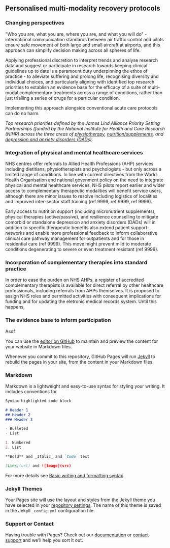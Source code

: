 ## Personalised multi-modality recovery protocols

### Changing perspectives
"Who you are, what you are, where you are, and what you will do" - international communication standards between air traffic control and pilots ensure safe movement of both large and small aircraft at airports, and this approach can simplify decision making across all spheres of life. 

Applying professional discretion to interpret trends and analyse research data and suggest or participate in research towards keeping clinical guidelines up to date is a paramount duty underpinning the ethos of practice - to alleviate suffering and prolong life, recognising diversity and individual choices, and particularly aligning with identified top research priorities to establish an evidence base for the efficacy of a suite of multi-modal complementary treatments across a range of conditions, rather than just trialling a series of drugs for a particular condition. 

Implementing this approach alongside conventional acute care protocols can do no harm.

*Top research priorities defined by the James Lind Alliance Priority Setting Partnerships (funded by the National Institute for Health and Care Research (NIHR) across the three areas of [physiotherapy](https://www.jla.nihr.ac.uk/priority-setting-partnerships/physiotherapy/Physiotherapy-top-10-priorities.htm), [nutrition/supplements](https://www.jla.nihr.ac.uk/priority-setting-partnerships/nutritional-screening-and-malnutrition/top-10.htm), and [depression and anxiety disorders (DADs)](https://www.jla.nihr.ac.uk/priority-setting-partnerships/depression/top-10-priorities/).*

### Integration of physical and mental healthcare services 
NHS centres offer referrals to Allied Health Professions (AHP) services including dietitians, physiotherapists and psychologists - but only across a limited range of conditions.  In line with current directives from the World Health Organisation and national govenment policy on the need to integrate physical and mental healthcare services, NHS pilots report earlier and wider access to complementary therapeutic modalities will benefit service users, although there are minor issues to resolve including logistics of localities and improved inter-sector staff training (ref 9999, ref 9999, ref 9999).

Early access to nutrition support (including micronutrient supplements), physical therapies (active/passive), and resilience counselling to mitigate comorbid or standalone depression and anxiety disorders (DADs) will in addition to specific therapeutic benefits also extend patient support-networks and enable more professional feedback to inform collaborative clinical care pathway management for outpatients and for those in residential care (ref 9999). This move might prevent mild to moderate conditions degenerating to severe or even treatment resistant (ref 9999).

### Incorporation of complementary therapies into standard practice 
In order to ease the burden on NHS AHPs, a register of accredited complementary therapists is available for direct referral by other healthcare professionals, including referrals from AHPs themselves. It is proposed to assign NHS roles and permitted activities with consequent implications for funding and for updating the eletronic medical records system. Until this happens,  
### The evidence base to inform participation
Asdf

You can use the [editor on GitHub](https://github.com/pmmrp/pmmrp.github.io/edit/main/README.md) to maintain and preview the content for your website in Markdown files.

Whenever you commit to this repository, GitHub Pages will run [Jekyll](https://jekyllrb.com/) to rebuild the pages in your site, from the content in your Markdown files.

### Markdown

Markdown is a lightweight and easy-to-use syntax for styling your writing. It includes conventions for

```markdown
Syntax highlighted code block

# Header 1
## Header 2
### Header 3

- Bulleted
- List

1. Numbered
2. List

**Bold** and _Italic_ and `Code` text

[Link](url) and ![Image](src)
```

For more details see [Basic writing and formatting syntax](https://docs.github.com/en/github/writing-on-github/getting-started-with-writing-and-formatting-on-github/basic-writing-and-formatting-syntax).

### Jekyll Themes

Your Pages site will use the layout and styles from the Jekyll theme you have selected in your [repository settings](https://github.com/pmmrp/pmmrp.github.io/settings/pages). The name of this theme is saved in the Jekyll `_config.yml` configuration file.

### Support or Contact

Having trouble with Pages? Check out our [documentation](https://docs.github.com/categories/github-pages-basics/) or [contact support](https://support.github.com/contact) and we’ll help you sort it out.
